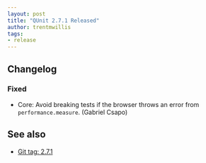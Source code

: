 ```yaml
---
layout: post
title: "QUnit 2.7.1 Released"
author: trentmwillis
tags:
- release
---
```


## Changelog

### Fixed

* Core: Avoid breaking tests if the browser throws an error from `performance.measure`. (Gabriel Csapo)

## See also

* [Git tag: 2.7.1](https://github.com/qunitjs/qunit/releases/tag/2.7.1)

